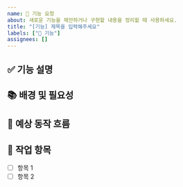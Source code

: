 ```yaml
---
name: 🚀 기능 요청
about: 새로운 기능을 제안하거나 구현할 내용을 정리할 때 사용하세요.
title: "[기능] 제목을 입력해주세요"
labels: ["🚀 기능"]
assignees: []
---
```


## ✅ 기능 설명
<!-- 어떤 기능을 추가하고자 하는지 구체적으로 작성해주세요 -->

## 📚 배경 및 필요성
<!-- 이 기능이 왜 필요한지, 어떤 문제를 해결하는지 설명해주세요 -->

## 🔁 예상 동작 흐름
<!-- 사용자 입장에서의 흐름이나 예상 시나리오를 적어주세요 -->

## 📝 작업 항목
<!-- 아래에 작업 리스트를 자유롭게 작성해주세요 -->
- [ ] 항목 1
- [ ] 항목 2
